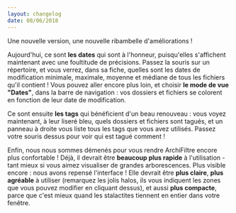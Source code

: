 ```yaml
---
layout: changelog
date: 08/06/2018
---
```


Une nouvelle version, une nouvelle ribambelle d'améliorations !


Aujourd'hui, ce sont __les dates__ qui sont à l'honneur, puisqu'elles s'affichent maintenant avec une foultitude de précisions. Passez la souris sur un répertoire, et vous verrez, dans sa fiche, quelles sont les dates de modification minimale, maximale, moyenne et médiane de tous les fichiers qu'il contient ! Vous pouvez aller encore plus loin, et choisir __le mode de vue "Dates"__, dans la barre de navigation : vos dossiers et fichiers se colorent en fonction de leur date de modification.


Ce sont ensuite __les tags__ qui bénéficient d'un beau renouveau : vous voyez maintenant, à leur liseré bleu, quels dossiers et fichiers sont tagués, et un panneau à droite vous liste tous les tags que vous avez utilisés. Passez votre souris dessus pour voir qui est tagué comment !


Enfin, nous nous sommes démenés pour vous rendre ArchiFiltre encore plus confortable ! Déjà, il devrait être __beaucoup plus rapide__ à l'utilisation - tant mieux si vous aimez visualiser de grandes arborescences. Plus visible encore : nous avons repensé l'interface ! Elle devrait être __plus claire__, __plus agréable__ à utiliser (remarquez les jolis halos, ils vous indiquent les zones que vous pouvez modifier en cliquant dessus), et aussi __plus compacte__, parce que c'est mieux quand les stalactites tiennent en entier dans votre fenêtre.

